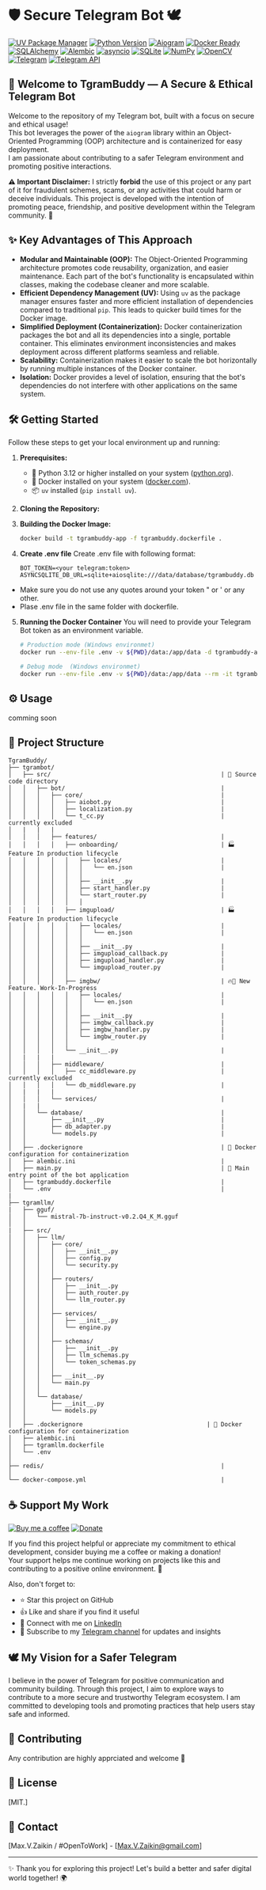 # 🛡️ Secure Telegram Bot 🕊️

[![UV Package Manager](https://img.shields.io/badge/PackageManager-UV-purple.svg)](https://pypi.org/project/uv/)
[![Python Version](https://img.shields.io/badge/Python-3.12-blue.svg?logo=python&logoColor=white)](https://www.python.org/)
[![Aiogram](https://img.shields.io/badge/Aiogram-3.x-brightgreen.svg?logo=telegram&logoColor=white)](https://aiogram.dev/)
[![Docker Ready](https://img.shields.io/badge/Docker-Ready-blue.svg?logo=docker&logoColor=white)](https://www.docker.com/)
[![SQLAlchemy](https://img.shields.io/badge/SQLAlchemy-3.x-blue.svg)](https://www.sqlalchemy.org/)
[![Alembic](https://img.shields.io/badge/Alembic-1.7-orange.svg)](https://alembic.sqlalchemy.org/en/latest/)
[![asyncio](https://img.shields.io/badge/asyncio-3.11-blue.svg)](https://docs.python.org/3/library/asyncio.html)
[![SQLite](https://img.shields.io/badge/SQLite-3.x-green.svg)](https://www.sqlite.org/)
[![NumPy](https://img.shields.io/badge/NumPy-v1.21-blue.svg?logo=numpy&logoColor=white)](https://numpy.org/)
[![OpenCV](https://img.shields.io/badge/OpenCV-v4.5.1-blue.svg?logo=opencv&logoColor=white)](https://opencv.org/)  
[![Telegram](https://img.shields.io/badge/Telegram-2CA5E0?style=for-the-badge&logo=telegram&logoColor=white)](https://telegram.org/)
[![Telegram API](https://img.shields.io/badge/Telegram%20API-2CA5E0?style=for-the-badge&logo=telegram&logoColor=white)](https://core.telegram.org/bots/api)

## 🤖 Welcome to TgramBuddy — A Secure & Ethical Telegram Bot

Welcome to the repository of my Telegram bot, built with a focus on secure and ethical usage!  
This bot leverages the power of the `aiogram` library within an Object-Oriented Programming (OOP) architecture and is containerized for easy deployment.  
I am passionate about contributing to a safer Telegram environment and promoting positive interactions.

**⚠️ Important Disclaimer:** I strictly **forbid** the use of this project or any part of it for fraudulent schemes, scams, or any activities that could harm or deceive individuals. This project is developed with the intention of promoting peace, friendship, and positive development within the Telegram community. 🚫

## ✨ Key Advantages of This Approach

* **Modular and Maintainable (OOP):** The Object-Oriented Programming architecture promotes code reusability, organization, and easier maintenance. Each part of the bot's functionality is encapsulated within classes, making the codebase cleaner and more scalable.
* **Efficient Dependency Management (UV):** Using `uv` as the package manager ensures faster and more efficient installation of dependencies compared to traditional `pip`. This leads to quicker build times for the Docker image.
* **Simplified Deployment (Containerization):** Docker containerization packages the bot and all its dependencies into a single, portable container. This eliminates environment inconsistencies and makes deployment across different platforms seamless and reliable.
* **Scalability:** Containerization makes it easier to scale the bot horizontally by running multiple instances of the Docker container.
* **Isolation:** Docker provides a level of isolation, ensuring that the bot's dependencies do not interfere with other applications on the same system.

## 🛠️ Getting Started

Follow these steps to get your local environment up and running:

1. **Prerequisites:**
    * 🐍 Python 3.12 or higher installed on your system ([python.org](https://www.python.org/downloads/)).
    * 🐳 Docker installed on your system ([docker.com](https://www.docker.com/get-started)).
    * 📦 `uv` installed (`pip install uv`).

2. **Cloning the Repository:**

3. **Building the Docker Image:**

    ```bash
    docker build -t tgrambuddy-app -f tgrambuddy.dockerfile . 
    ```

4. **Create .env file**
   Create .env file with following format:

   ``` text
   BOT_TOKEN=<your telegram:token>
   ASYNCSQLITE_DB_URL=sqlite+aiosqlite:///data/database/tgrambuddy.db
   ```

* Make sure you do not use any quotes around your token  " or ' or any other.
* Plase .env file in the same folder with dockerfile.

5. **Running the Docker Container**
    You will need to provide your Telegram Bot token as an environment variable.

    ```bash
    # Production mode (Windows environmet)
    docker run --env-file .env -v ${PWD}/data:/app/data -d tgrambuddy-app

    # Debug mode  (Windows environmet)
    docker run --env-file .env -v ${PWD}/data:/app/data --rm -it tgrambuddy-app /bin/bash
    ```

## ⚙️ Usage

comming soon

## 📄 Project Structure  

``` text
TgramBuddy/
├── tgrambot/  
│   ├── src/                                                | 📂 Source code directory
│   │   ├── bot/                                            |
│   │   │   ├── core/                                       |
│   │   │   │   ├── aiobot.py                               |
│   │   │   │   ├── localization.py                         |
│   │   │   │   └── t_cc.py                                 | currently excluded
│   |   |   |
│   │   │   ├── features/                                   |
│   │   │   │   ├── onboarding/                             | 🏭 Feature In production lifecycle
│   │   │   │   │   ├── locales/                            |
│   │   │   │   │   │   └── en.json                         |
│   │   │   │   │   │
│   │   │   │   │   ├── __init__.py                         |
│   │   │   │   │   ├── start_handler.py                    |
│   │   │   │   │   └── start_router.py                     |
│   │   │   │   │   │
│   │   │   │   ├── imgupload/                              | 🏭 Feature In production lifecycle
│   │   │   │   │   ├── locales/                            |
│   │   │   │   │   │   └── en.json                         |
│   │   │   │   │   │
│   │   │   │   │   ├── __init__.py                         |
│   │   │   │   │   ├── imgupload_callback.py               |
│   │   │   │   │   ├── imgupload_handler.py                |
│   │   │   │   │   └── imgupload_router.py                 |
│   │   │   │   │
│   │   │   │   ├── imgbw/                                  | 🔥🚧 New Feature. Work-In-Progress
│   │   │   │   │   ├── locales/                            |
│   │   │   │   │   │   └── en.json                         |
│   │   │   │   │   │
│   │   │   │   │   ├── __init__.py                         |
│   │   │   │   │   ├── imgbw_callback.py                   |
│   │   │   │   │   ├── imgbw_handler.py                    |
│   │   │   │   │   └── imgbw_router.py                     |
│   │   │   │   │
│   │   │   │   └── __init__.py                             |
│   |   |   |
│   │   │   ├── middleware/                                 |
│   │   │   │   ├── cc_middleware.py                        | currently excluded
│   │   │   │   └── db_middleware.py                        |
│   |   |   |
│   │   │   └── services/                                   |
│   |   |
│   │   └── database/                                       |
│   │       ├── __init__.py                                 |
│   │       ├── db_adapter.py                               |
│   │       └── models.py                                   |
│   │           
│   ├── .dockerignore                                       | 🐳 Docker configuration for containerization                
│   ├── alembic.ini                                         |
│   ├── main.py                                             | 🚀 Main entry point of the bot application
│   ├── tgrambuddy.dockerfile                               |
│   └── .env                                                |
|
├── tgramllm/ 
|   ├── gguf/
│   │   └── mistral-7b-instruct-v0.2.Q4_K_M.gguf
│   │
|   ├── src/
│   │   ├── llm/
│   │   │   ├── core/
│   │   │   │   ├── __init__.py
│   │   │   │   ├── config.py
│   │   │   │   └── security.py
│   │   │   │  
│   │   │   ├── routers/ 
│   │   │   │   ├── __init__.py
│   │   │   │   ├── auth_router.py
│   │   │   │   └── llm_router.py   
│   │   │   │   
│   │   │   ├── services/
│   │   │   │   ├── __init__.py
│   │   │   │   └── engine.py
│   │   │   │   
│   │   │   ├── schemas/
│   │   │   │   ├── __init__.py
│   │   │   │   ├── llm_schemas.py
│   │   │   │   └── token_schemas.py
│   │   │   │ 
│   │   │   ├── __init__.py
│   │   │   └── main.py
│   │   │
│   │   └── database/
│   │       ├── __init__.py
│   │       └── models.py
│   │    
│   ├── .dockerignore                                   | 🐳 Docker configuration for containerization                
│   ├── alembic.ini
│   ├── tgramllm.dockerfile
│   └── .env
│
├── redis/                                                  |
│
└── docker-compose.yml                                      |
```

## ☕ Support My Work

[![Buy me a coffee](https://img.shields.io/badge/Buy%20me%20a%20coffee-yellow?logo=kofi)](https://buymeacoffee.com/max.v.zaikin)
[![Donate](https://img.shields.io/badge/Donate-orange?logo=paypal)](coming-up)

If you find this project helpful or appreciate my commitment to ethical development, consider buying me a coffee or making a donation!  
Your support helps me continue working on projects like this and contributing to a positive online environment. 🙏

Also, don't forget to:

- ⭐ Star this project on GitHub  
- 👍 Like and share if you find it useful  
- 👔 Connect with me on [LinkedIn](https://www.linkedin.com/in/maxzaikin)  
- 📢 Subscribe to my [Telegram channel](https://t.me/makszaikin) for updates and insights

## 🕊️ My Vision for a Safer Telegram

I believe in the power of Telegram for positive communication and community building. Through this project, I aim to explore ways to contribute to a more secure and trustworthy Telegram ecosystem. I am committed to developing tools and promoting practices that help users stay safe and informed.

## 🤝 Contributing

Any contribution are highly apprciated and welcome 👋

## 📜 License

[MIT.]

## 📧 Contact

[Max.V.Zaikin / #OpenToWork] - [Max.V.Zaikin@gmail.com]

---

✨ Thank you for exploring this project! Let's build a better and safer digital world together! 🌍